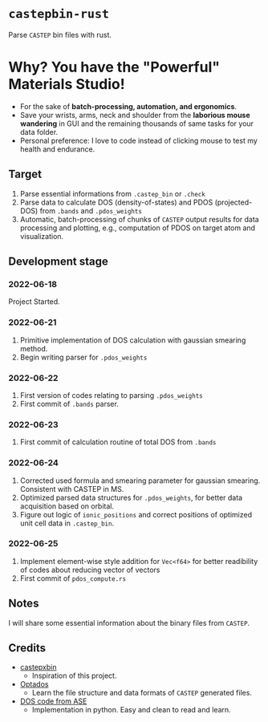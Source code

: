 # `castepbin-rust`
Parse `CASTEP` bin files with rust.

# Why? You have the "Powerful" Materials Studio!
- For the sake of **batch-processing, automation, and ergonomics**. 
- Save your wrists, arms, neck and shoulder from the **laborious mouse wandering** in GUI and the remaining thousands of same tasks for your data folder.
- Personal preference: I love to code instead of clicking mouse to test my health and endurance.
## Target
1. Parse essential informations from `.castep_bin` or `.check`
2. Parse data to calculate DOS (density-of-states) and PDOS (projected-DOS) from `.bands` and `.pdos_weights`
3. Automatic, batch-processing of chunks of `CASTEP` output results for data processing and plotting, e.g., computation of PDOS on target atom and visualization.

## Development stage
### 2022-06-18
Project Started.
### 2022-06-21
1. Primitive implementation of DOS calculation with gaussian smearing method.
2. Begin writing parser for `.pdos_weights`
### 2022-06-22
1. First version of codes relating to parsing `.pdos_weights`
2. First commit of `.bands` parser.
### 2022-06-23
1. First commit of calculation routine of total DOS from `.bands`
### 2022-06-24
1. Corrected used formula and smearing parameter for gaussian smearing. Consistent with CASTEP in MS.
2. Optimized parsed data structures for `.pdos_weights`, for better data acquisition based on orbital.
3. Figure out logic of `ionic_positions` and correct positions of optimized unit cell data in `.castep_bin`.
### 2022-06-25
1. Implement element-wise style addition for `Vec<f64>` for better readibility of codes about reducing vector of vectors
2. First commit of `pdos_compute.rs`

## Notes
I will share some essential information about the binary files from `CASTEP`.

## Credits
- [castepxbin](https://github.com/zhubonan/castepxbin)
    - Inspiration of this project.
- [Optados](https://github.com/optados-developers/optados)
    - Learn the file structure and data formats of `CASTEP` generated files.
- [DOS code from ASE](https://wiki.fysik.dtu.dk/ase/_modules/ase/dft/dos.html#DOS)
    - Implementation in python. Easy and clean to read and learn.
